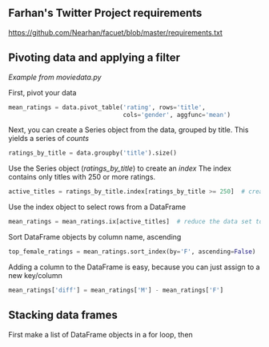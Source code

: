 
Farhan's Twitter Project requirements
-------------------------------------
https://github.com/Nearhan/facuet/blob/master/requirements.txt


Pivoting data and applying a filter
-----------------------------------
_Example from moviedata.py_

First, pivot your data

```python
mean_ratings = data.pivot_table('rating', rows='title',
                                cols='gender', aggfunc='mean')
```
Next, you can create a Series object from the data, grouped by title.
This yields a series of *counts*

```python
ratings_by_title = data.groupby('title').size()
```
Use the Series object (*ratings_by_title*) to create an *index*
The index contains only titles with 250 or more ratings.

```python
active_titles = ratings_by_title.index[ratings_by_title >= 250]  # creates an index
```

Use the index object to select rows from a DataFrame

```python
mean_ratings = mean_ratings.ix[active_titles]  # reduce the data set to popular records
```

Sort DataFrame objects by column name, ascending

```python
top_female_ratings = mean_ratings.sort_index(by='F', ascending=False)
```

Adding a column to the DataFrame is easy, because you can just assign to a new key/column

```python
mean_ratings['diff'] = mean_ratings['M'] - mean_ratings['F']
```


Stacking data frames
---------------------
First make a list of DataFrame objects in a for loop, then 
